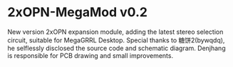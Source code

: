 # 2xOPN-MegaMod v0.2
 New version 2xOPN expansion module, adding the latest stereo selection circuit, suitable for MegaGRRL Desktop.
 Special thanks to 糖饼2(bywqdq), he selflessly disclosed the source code and schematic diagram. Denjhang is responsible for PCB drawing and small improvements.
